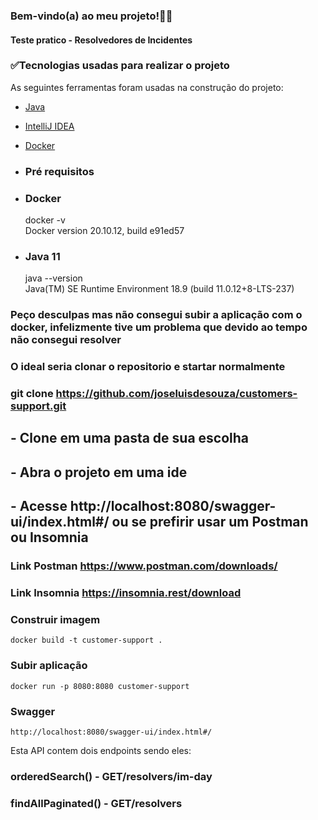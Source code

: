 ### Bem-vindo(a) ao meu projeto!👋🏽

#### Teste pratico - Resolvedores de Incidentes

### ✅Tecnologias usadas para realizar o projeto
As seguintes ferramentas foram usadas na construção do projeto:

- [Java](https://www.java.com/pt-BR/)
- [IntelliJ IDEA](https://www.jetbrains.com/pt-br/idea/download/)  
- [Docker](https://docs.docker.com/desktop/windows/install/)

- ### Pré requisitos

- ### Docker
    docker -v\
    Docker version 20.10.12, build e91ed57
- ### Java 11
    java --version\
    Java(TM) SE Runtime Environment 18.9 (build 11.0.12+8-LTS-237)

### Peço desculpas mas não consegui subir a aplicação com o docker, infelizmente tive um problema que devido ao tempo não consegui resolver
### O ideal seria clonar o repositorio e startar normalmente

### git clone https://github.com/joseluisdesouza/customers-support.git
## - Clone em uma pasta de sua escolha
## - Abra o projeto em uma ide
## - Acesse http://localhost:8080/swagger-ui/index.html#/ ou se prefirir usar um Postman ou Insomnia

### Link Postman https://www.postman.com/downloads/
### Link Insomnia https://insomnia.rest/download

### Construir imagem
    docker build -t customer-support .
### Subir aplicação
    docker run -p 8080:8080 customer-support
### Swagger
    http://localhost:8080/swagger-ui/index.html#/

Esta API contem dois endpoints sendo eles:
### orderedSearch() - GET ​/resolvers/im-day
### findAllPaginated() - GET ​/resolvers
